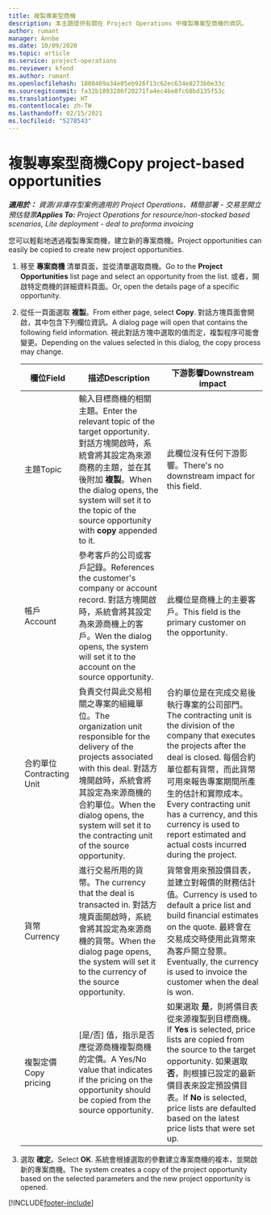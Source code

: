 ```yaml
---
title: 複製專案型商機
description: 本主題提供有關在 Project Operations 中複製專案型商機的資訊。
author: rumant
manager: Annbe
ms.date: 10/09/2020
ms.topic: article
ms.service: project-operations
ms.reviewer: kfend
ms.author: rumant
ms.openlocfilehash: 1808469a34e05eb926f13c62ec634e8273b0e33c
ms.sourcegitcommit: fa32b1893286f20271fa4ec4be8fc68bd135f53c
ms.translationtype: HT
ms.contentlocale: zh-TW
ms.lasthandoff: 02/15/2021
ms.locfileid: "5278543"
---
```

# <a name="copy-project-based-opportunities"></a><span data-ttu-id="f0a8b-103">複製專案型商機</span><span class="sxs-lookup"><span data-stu-id="f0a8b-103">Copy project-based opportunities</span></span>

<span data-ttu-id="f0a8b-104">_**適用於：** 資源/非庫存型案例適用的 Project Operations、精簡部署 - 交易至開立預估發票_</span><span class="sxs-lookup"><span data-stu-id="f0a8b-104">_**Applies To:** Project Operations for resource/non-stocked based scenarios, Lite deployment - deal to proforma invoicing_</span></span>


<span data-ttu-id="f0a8b-105">您可以輕鬆地透過複製專案商機，建立新的專案商機。</span><span class="sxs-lookup"><span data-stu-id="f0a8b-105">Project opportunities can easily be copied to create new project opportunities.</span></span> 

1. <span data-ttu-id="f0a8b-106">移至 **專案商機** 清單頁面，並從清單選取商機。</span><span class="sxs-lookup"><span data-stu-id="f0a8b-106">Go to the **Project Opportunities** list page and select an opportunity from the list.</span></span> <span data-ttu-id="f0a8b-107">或者，開啟特定商機的詳細資料頁面。</span><span class="sxs-lookup"><span data-stu-id="f0a8b-107">Or, open the details page of a specific opportunity.</span></span> 
2. <span data-ttu-id="f0a8b-108">從任一頁面選取 **複製**。</span><span class="sxs-lookup"><span data-stu-id="f0a8b-108">From either page, select **Copy**.</span></span> <span data-ttu-id="f0a8b-109">對話方塊頁面會開啟，其中包含下列欄位資訊。</span><span class="sxs-lookup"><span data-stu-id="f0a8b-109">A dialog page will open that contains the following field information.</span></span> <span data-ttu-id="f0a8b-110">視此對話方塊中選取的值而定，複製程序可能會變更。</span><span class="sxs-lookup"><span data-stu-id="f0a8b-110">Depending on the values selected in this dialog, the copy process may change.</span></span>

    | <span data-ttu-id="f0a8b-111">**欄位**</span><span class="sxs-lookup"><span data-stu-id="f0a8b-111">**Field**</span></span> | <span data-ttu-id="f0a8b-112">**描述**</span><span class="sxs-lookup"><span data-stu-id="f0a8b-112">**Description**</span></span> | <span data-ttu-id="f0a8b-113">**下游影響**</span><span class="sxs-lookup"><span data-stu-id="f0a8b-113">**Downstream impact**</span></span> |
    | --- | --- | --- |
    | <span data-ttu-id="f0a8b-114">主題</span><span class="sxs-lookup"><span data-stu-id="f0a8b-114">Topic</span></span> | <span data-ttu-id="f0a8b-115">輸入目標商機的相關主題。</span><span class="sxs-lookup"><span data-stu-id="f0a8b-115">Enter the relevant topic of the target opportunity.</span></span> <span data-ttu-id="f0a8b-116">對話方塊開啟時，系統會將其設定為來源商務的主題，並在其後附加 **複製**。</span><span class="sxs-lookup"><span data-stu-id="f0a8b-116">When the dialog opens, the system will set it to the topic of the source opportunity with **copy** appended to it.</span></span> | <span data-ttu-id="f0a8b-117">此欄位沒有任何下游影響。</span><span class="sxs-lookup"><span data-stu-id="f0a8b-117">There's no downstream impact for this field.</span></span> |
    | <span data-ttu-id="f0a8b-118">帳戶</span><span class="sxs-lookup"><span data-stu-id="f0a8b-118">Account</span></span> | <span data-ttu-id="f0a8b-119">參考客戶的公司或客戶記錄。</span><span class="sxs-lookup"><span data-stu-id="f0a8b-119">References the customer's company or account record.</span></span> <span data-ttu-id="f0a8b-120">對話方塊開啟時，系統會將其設定為來源商機上的客戶。</span><span class="sxs-lookup"><span data-stu-id="f0a8b-120">Wen the dialog opens, the system will set it to the account on the source opportunity.</span></span> | <span data-ttu-id="f0a8b-121">此欄位是商機上的主要客戶。</span><span class="sxs-lookup"><span data-stu-id="f0a8b-121">This field is the primary customer on the opportunity.</span></span> |
    | <span data-ttu-id="f0a8b-122">合約單位</span><span class="sxs-lookup"><span data-stu-id="f0a8b-122">Contracting Unit</span></span> | <span data-ttu-id="f0a8b-123">負責交付與此交易相關之專案的組織單位。</span><span class="sxs-lookup"><span data-stu-id="f0a8b-123">The organization unit responsible for the delivery of the projects associated with this deal.</span></span> <span data-ttu-id="f0a8b-124">對話方塊開啟時，系統會將其設定為來源商機的合約單位。</span><span class="sxs-lookup"><span data-stu-id="f0a8b-124">When the dialog opens, the system will set it to the contracting unit of the source opportunity.</span></span> | <span data-ttu-id="f0a8b-125">合約單位是在完成交易後執行專案的公司部門。</span><span class="sxs-lookup"><span data-stu-id="f0a8b-125">The contracting unit is the division of the company that executes the projects after the deal is closed.</span></span> <span data-ttu-id="f0a8b-126">每個合約單位都有貨幣，而此貨幣可用來報告專案期間所產生的估計和實際成本。</span><span class="sxs-lookup"><span data-stu-id="f0a8b-126">Every contracting unit has a currency, and this currency is used to report estimated and actual costs incurred during the project.</span></span> |
    | <span data-ttu-id="f0a8b-127">貨幣</span><span class="sxs-lookup"><span data-stu-id="f0a8b-127">Currency</span></span> | <span data-ttu-id="f0a8b-128">進行交易所用的貨幣。</span><span class="sxs-lookup"><span data-stu-id="f0a8b-128">The currency that the deal is transacted in.</span></span> <span data-ttu-id="f0a8b-129">對話方塊頁面開啟時，系統會將其設定為來源商機的貨幣。</span><span class="sxs-lookup"><span data-stu-id="f0a8b-129">When the dialog page opens, the system will set it to the currency of the source opportunity.</span></span> | <span data-ttu-id="f0a8b-130">貨幣會用來預設價目表，並建立對報價的財務估計值。</span><span class="sxs-lookup"><span data-stu-id="f0a8b-130">Currency is used to default a price list and build financial estimates on the quote.</span></span> <span data-ttu-id="f0a8b-131">最終會在交易成交時使用此貨幣來為客戶開立發票。</span><span class="sxs-lookup"><span data-stu-id="f0a8b-131">Eventually, the currency is used to invoice the customer when the deal is won.</span></span> |
    | <span data-ttu-id="f0a8b-132">複製定價</span><span class="sxs-lookup"><span data-stu-id="f0a8b-132">Copy pricing</span></span> | <span data-ttu-id="f0a8b-133">[是/否] 值，指示是否應從源商機複製商機的定價。</span><span class="sxs-lookup"><span data-stu-id="f0a8b-133">A Yes/No value that indicates if the pricing on the opportunity should be copied from the source opportunity.</span></span> | <span data-ttu-id="f0a8b-134">如果選取 **是**，則將價目表從來源複製到目標商機。</span><span class="sxs-lookup"><span data-stu-id="f0a8b-134">If **Yes** is selected, price lists are copied from the source to the target opportunity.</span></span> <span data-ttu-id="f0a8b-135">如果選取 **否**，則根據已設定的最新價目表來設定預設價目表。</span><span class="sxs-lookup"><span data-stu-id="f0a8b-135">If **No** is selected, price lists are defaulted based on the latest price lists that were set up.</span></span> |

3. <span data-ttu-id="f0a8b-136">選取 **確定**。</span><span class="sxs-lookup"><span data-stu-id="f0a8b-136">Select **OK**.</span></span> <span data-ttu-id="f0a8b-137">系統會根據選取的參數建立專案商機的複本，並開啟新的專案商機。</span><span class="sxs-lookup"><span data-stu-id="f0a8b-137">The system creates a copy of the project opportunity based on the selected parameters and the new project opportunity is opened.</span></span>


[!INCLUDE[footer-include](../includes/footer-banner.md)]
